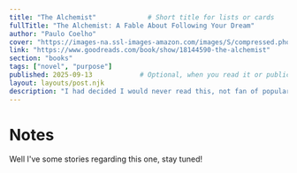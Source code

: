 ```yaml
---
title: "The Alchemist"             # Short title for lists or cards
fullTitle: "The Alchemist: A Fable About Following Your Dream"
author: "Paulo Coelho"
cover: "https://images-na.ssl-images-amazon.com/images/S/compressed.photo.goodreads.com/books/1654371463i/18144590.jpg"
link: "https://www.goodreads.com/book/show/18144590-the-alchemist"
section: "books"
tags: ["novel", "purpose"]
published: 2025-09-13            # Optional, when you read it or publication date
layout: layouts/post.njk
description: "I had decided I would never read this, not fan of popular classics, but bought it and I confess I loved it more than I ever imagined."
---
```


# Notes

Well I've some stories regarding this one, stay tuned!



